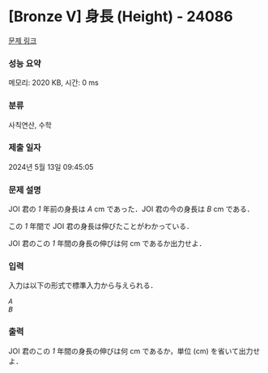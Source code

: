 # [Bronze V] 身長 (Height) - 24086 

[문제 링크](https://www.acmicpc.net/problem/24086) 

### 성능 요약

메모리: 2020 KB, 시간: 0 ms

### 분류

사칙연산, 수학

### 제출 일자

2024년 5월 13일 09:45:05

### 문제 설명

<p>JOI 君の <var>1</var> 年前の身長は <var>A</var> cm であった．JOI 君の今の身長は <var>B</var> cm である．</p>

<p>この <var>1</var> 年間で JOI 君の身長は伸びたことがわかっている．</p>

<p>JOI 君のこの <var>1</var> 年間の身長の伸びは何 cm であるか出力せよ．</p>

### 입력 

 <p>入力は以下の形式で標準入力から与えられる．</p>

<pre><var>A</var>
<var>B</var></pre>

### 출력 

 <p>JOI 君のこの <var>1</var> 年間の身長の伸びは何 cm であるか，単位 (cm) を省いて出力せよ．</p>

